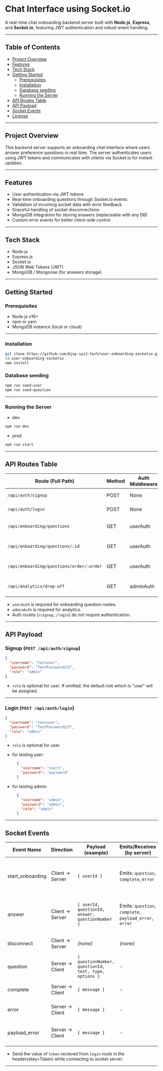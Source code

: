 # Chat Interface using Socket.io

A real-time chat onboarding backend server built with **Node.js**, **Express**, and **Socket.io**, featuring JWT authentication and robust event handling.

---

## Table of Contents

- [Project Overview](#project-overview)  
- [Features](#features)  
- [Tech Stack](#tech-stack)  
- [Getting Started](#getting-started)  
  - [Prerequisites](#prerequisites)  
  - [Installation](#installation) 
  - [Database seeding](#database-seeding)
  - [Running the Server](#running-the-server)  
- [API Routes Table](#api-routes-table)
- [API Payload](#api-payload)   
- [Socket Events](#socket-events)  
- [License](#license)  

---

## Project Overview

This backend server supports an onboarding chat interface where users answer preference questions in real time. The server authenticates users using JWT tokens and communicates with clients via Socket.io for instant updates.

---

## Features

- User authentication via JWT tokens  
- Real-time onboarding questions through Socket.io events  
- Validation of incoming socket data with error feedback  
- Graceful handling of socket disconnections  
- MongoDB integration for storing answers (replaceable with any DB)  
- Custom error events for better client-side control  

---

## Tech Stack

- Node.js  
- Express.js  
- Socket.io  
- JSON Web Tokens (JWT)  
- MongoDB / Mongoose (for answers storage)  

---

## Getting Started

### Prerequisites

- Node.js v16+  
- npm or yarn  
- MongoDB instance (local or cloud)

---

### Installation

```bash
git clone https://github.com/Ajay-sys2-tech/user-onboarding-socketio.git
cd user-onboarding-socketio
npm install
```

### Database seeding

```bash
npm run seed:user
npm run seed:question
```

---

### Running the Server
- dev
```bash
npm run dev
```
- prod 
```bash
npm run start
```

---


## API Routes Table

| Route (Full Path)                        | Method | Auth Middleware | Description                        |
|-------------------------------------------|--------|----------------|------------------------------------|
| `/api/auth/signup`                       | POST   | None           | User/Admin signup                  |
| `/api/auth/login`                        | POST   | None           | User/Admin login                   |
| `/api/onboarding/questions`              | GET    | userAuth       | Get all onboarding questions       |
| `/api/onboarding/questions/:id`          | GET    | userAuth       | Get a specific question by ID      |
| `/api/onboarding/questions/order/:order` | GET    | userAuth       | Get question by order/number       |
| `/api/analytics/drop-off`                | GET    | adminAuth      | Get user drop-off analytics        |

- `userAuth` is required for onboarding question routes.
- `adminAuth` is required for analytics.
- Auth routes (`/signup`, `/login`) do not require authentication.

---


## API Payload
### Signup (`POST /api/auth/signup`)

```json
{
  "username": "testuser",
  "password": "TestPassword123",
  "role": "admin"
}
```

- `role` is optional for user. If omitted, the default role which is "user" will be assigned.

---

### Login (`POST /api/auth/login`)

```json
{
  "username": "testuser",
  "password": "TestPassword123",
  "role": "admin"
}
```

- `role` is optional for user.
- for testing user:
  ```json
    {
      "username": "user1",
      "password": "password"
    }
  ```

- for testing admin:
  ```json
    {
      "username": "admin",
      "password": "admin",
      "role": "admin"
    }
  ```
---

## Socket Events
| Event Name         | Direction | Payload (example)                                         | Emits/Receives (by server)         | Description                                      |
|--------------------|-----------|----------------------------------------------------------|------------------------------------|--------------------------------------------------|
| start_onboarding   | Client → Server | `{ userId }`                                         | Emits: `question`, `complete`, `error` | Starts onboarding, sends next question, complete, or error |
| answer             | Client → Server | `{ userId, questionId, answer, questionNumber }`      | Emits: `question`, `complete`, `payload_error`, `error` | Receives answer, sends next question, complete, or error |
| disconnect         | Client → Server | *(none)*                                              | *(none)*                           | Handles user disconnect                          |
| question           | Server → Client | `{ questionNumber, questionId, text, type, options }` | -                                  | Sends next onboarding question                   |
| complete           | Server → Client | `{ message }`                                         | -                                  | Notifies onboarding is complete                  |
| error              | Server → Client | `{ message }`                                         | -                                  | Notifies of a server-side error                  |
| payload_error      | Server → Client | `{ message }`                                         | -                                  | Notifies of invalid payload from client          |

- Send the value of `token` recieved from `login` route in the headers(key=Token) while connecting to socket server.
---
